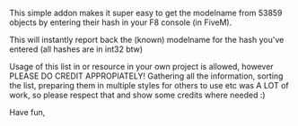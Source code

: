 This simple addon makes it super easy to get the modelname from 53859 objects by entering their hash
in your F8 console (in FiveM). 

This will instantly report back the (known) modelname for the hash you've entered (all hashes are in int32 btw)


Usage of this list in or resource in your own project is allowed, however PLEASE DO CREDIT APPROPIATELY!
Gathering all the information, sorting the list, preparing them in multiple styles for others to use etc was
A LOT of work, so please respect that and show some credits where needed :)

Have fun,
